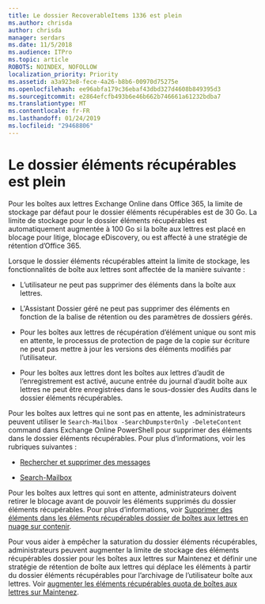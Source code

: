 ```yaml
---
title: Le dossier RecoverableItems 1336 est plein
ms.author: chrisda
author: chrisda
manager: serdars
ms.date: 11/5/2018
ms.audience: ITPro
ms.topic: article
ROBOTS: NOINDEX, NOFOLLOW
localization_priority: Priority
ms.assetid: a3a923e8-fece-4a26-b8b6-00970d75275e
ms.openlocfilehash: ee96abfa179c36ebaf43dbd327d4608b849395d3
ms.sourcegitcommit: e2864efcfb493b6e46b662b746661a61232bdba7
ms.translationtype: MT
ms.contentlocale: fr-FR
ms.lasthandoff: 01/24/2019
ms.locfileid: "29468806"
---
```

# <a name="the-recoverable-items-folder-is-full"></a>Le dossier éléments récupérables est plein

Pour les boîtes aux lettres Exchange Online dans Office 365, la limite de stockage par défaut pour le dossier éléments récupérables est de 30 Go. La limite de stockage pour le dossier éléments récupérables est automatiquement augmentée à 100 Go si la boîte aux lettres est placé en blocage pour litige, blocage eDiscovery, ou est affecté à une stratégie de rétention d’Office 365.
  
Lorsque le dossier éléments récupérables atteint la limite de stockage, les fonctionnalités de boîte aux lettres sont affectée de la manière suivante :
  
- L’utilisateur ne peut pas supprimer des éléments dans la boîte aux lettres.
    
- L'Assistant Dossier géré ne peut pas supprimer des éléments en fonction de la balise de rétention ou des paramètres de dossiers gérés.
    
- Pour les boîtes aux lettres de récupération d’élément unique ou sont mis en attente, le processus de protection de page de la copie sur écriture ne peut pas mettre à jour les versions des éléments modifiés par l’utilisateur.
    
- Pour les boîtes aux lettres dont les boîtes aux lettres d’audit de l’enregistrement est activé, aucune entrée du journal d’audit boîte aux lettres ne peut être enregistrées dans le sous-dossier des Audits dans le dossier éléments récupérables.
    
Pour les boîtes aux lettres qui ne sont pas en attente, les administrateurs peuvent utiliser le `Search-Mailbox -SearchDumpsterOnly -DeleteContent` command dans Exchange Online PowerShell pour supprimer des éléments dans le dossier éléments récupérables. Pour plus d’informations, voir les rubriques suivantes : 
  
- [Rechercher et supprimer des messages](https://docs.microsoft.com/office365/securitycompliance/search-for-and-delete-messagesadmin-help)
    
- [Search-Mailbox](https://docs.microsoft.com/powershell/module/exchange/mailboxes/Search-Mailbox)
    
Pour les boîtes aux lettres qui sont en attente, administrateurs doivent retirer le blocage avant de pouvoir les éléments supprimés du dossier éléments récupérables. Pour plus d’informations, voir [Supprimer des éléments dans les éléments récupérables dossier de boîtes aux lettres en nuage sur contenir](https://docs.microsoft.com/en-us/office365/securitycompliance/delete-items-in-the-recoverable-items-folder-of-mailboxes-on-hold).
  
Pour vous aider à empêcher la saturation du dossier éléments récupérables, administrateurs peuvent augmenter la limite de stockage des éléments récupérables dossier pour les boîtes aux lettres sur Maintenez et définir une stratégie de rétention de boîte aux lettres qui déplace les éléments à partir du dossier éléments récupérables pour l’archivage de l’utilisateur boîte aux lettres. Voir [augmenter les éléments récupérables quota de boîtes aux lettres sur Maintenez](https://docs.microsoft.com/office365/securitycompliance/increase-the-recoverable-quota-for-mailboxes-on-hold).
  

